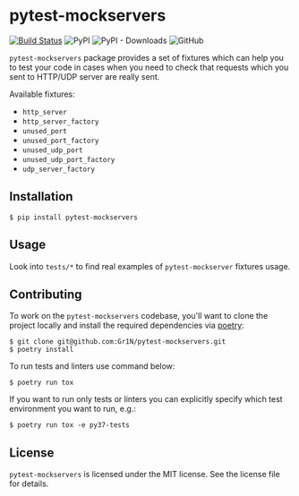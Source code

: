 # pytest-mockservers

[![Build Status](https://travis-ci.org/Gr1N/pytest-mockservers.svg?branch=master)](https://travis-ci.org/Gr1N/pytest-mockservers) ![PyPI](https://img.shields.io/pypi/v/pytest-mockservers.svg?label=pypi%20version) ![PyPI - Downloads](https://img.shields.io/pypi/dm/pytest-mockservers.svg?label=pypi%20downloads) ![GitHub](https://img.shields.io/github/license/Gr1N/pytest-mockservers.svg)

`pytest-mockservers` package provides a set of fixtures which can help you to test your code in cases when you need to check that requests which you sent to HTTP/UDP server are really sent.

Available fixtures:

* `http_server`
* `http_server_factory`
* `unused_port`
* `unused_port_factory`
* `unused_udp_port`
* `unused_udp_port_factory`
* `udp_server_factory`

## Installation

    $ pip install pytest-mockservers

## Usage

Look into `tests/*` to find real examples of `pytest-mockserver` fixtures usage.

## Contributing

To work on the `pytest-mockservers` codebase, you'll want to clone the project locally and install the required dependencies via [poetry](https://poetry.eustace.io):

    $ git clone git@github.com:Gr1N/pytest-mockservers.git
    $ poetry install

To run tests and linters use command below:

    $ poetry run tox

If you want to run only tests or linters you can explicitly specify which test environment you want to run, e.g.:

    $ poetry run tox -e py37-tests

## License

`pytest-mockservers` is licensed under the MIT license. See the license file for details.

